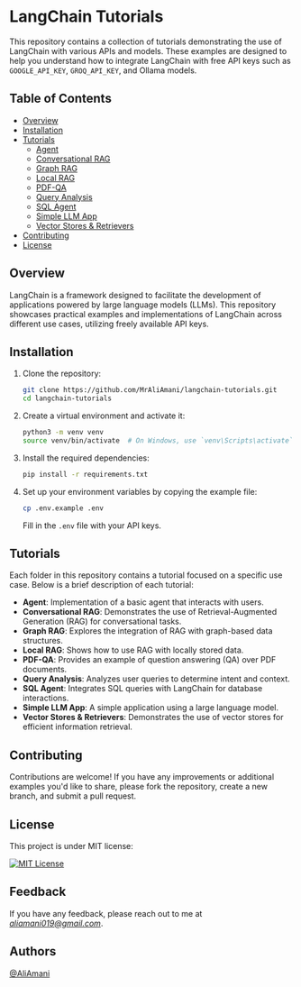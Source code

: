 # LangChain Tutorials

This repository contains a collection of tutorials demonstrating the use of LangChain with various APIs and models. These examples are designed to help you understand how to integrate LangChain with free API keys such as `GOOGLE_API_KEY`, `GROQ_API_KEY`, and Ollama models.

## Table of Contents

- [Overview](#overview)
- [Installation](#installation)
- [Tutorials](#tutorials)
  - [Agent](#agent)
  - [Conversational RAG](#conversational-rag)
  - [Graph RAG](#graph-rag)
  - [Local RAG](#local-rag)
  - [PDF-QA](#pdf-qa)
  - [Query Analysis](#query-analysis)
  - [SQL Agent](#sql-agent)
  - [Simple LLM App](#simple-llm-app)
  - [Vector Stores & Retrievers](#vector-stores-retrievers)
- [Contributing](#contributing)
- [License](#license)

## Overview

LangChain is a framework designed to facilitate the development of applications powered by large language models (LLMs). This repository showcases practical examples and implementations of LangChain across different use cases, utilizing freely available API keys.

## Installation

1. Clone the repository:
    ```bash
    git clone https://github.com/MrAliAmani/langchain-tutorials.git
    cd langchain-tutorials
    ```

2. Create a virtual environment and activate it:
    ```bash
    python3 -m venv venv
    source venv/bin/activate  # On Windows, use `venv\Scripts\activate`
    ```

3. Install the required dependencies:
    ```bash
    pip install -r requirements.txt
    ```

4. Set up your environment variables by copying the example file:
    ```bash
    cp .env.example .env
    ```
    Fill in the `.env` file with your API keys.

## Tutorials

Each folder in this repository contains a tutorial focused on a specific use case. Below is a brief description of each tutorial:

- **Agent**: Implementation of a basic agent that interacts with users.
- **Conversational RAG**: Demonstrates the use of Retrieval-Augmented Generation (RAG) for conversational tasks.
- **Graph RAG**: Explores the integration of RAG with graph-based data structures.
- **Local RAG**: Shows how to use RAG with locally stored data.
- **PDF-QA**: Provides an example of question answering (QA) over PDF documents.
- **Query Analysis**: Analyzes user queries to determine intent and context.
- **SQL Agent**: Integrates SQL queries with LangChain for database interactions.
- **Simple LLM App**: A simple application using a large language model.
- **Vector Stores & Retrievers**: Demonstrates the use of vector stores for efficient information retrieval.

## Contributing

Contributions are welcome! If you have any improvements or additional examples you'd like to share, please fork the repository, create a new branch, and submit a pull request.

## License

This project is under MIT license:

[![MIT License](https://img.shields.io/badge/License-MIT-green.svg)](https://choosealicense.com/licenses/mit/)

## Feedback

If you have any feedback, please reach out to me at *<aliamani019@gmail.com>*.

## Authors

[@AliAmani](https://github.com/MrAliAmani)